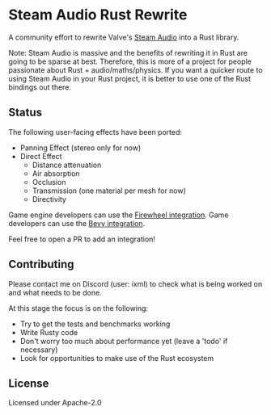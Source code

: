 # Steam Audio Rust Rewrite

A community effort to rewrite Valve's [Steam Audio] into a Rust library.

Note: Steam Audio is massive and the benefits of rewriting it in Rust are going to be sparse at best.
Therefore, this is more of a project for people passionate about Rust + audio/maths/physics.
If you want a quicker route to using Steam Audio in your Rust project, it is better to use one of the Rust bindings out there.

## Status

The following user-facing effects have been ported:
- Panning Effect (stereo only for now)
- Direct Effect
  - Distance attenuation
  - Air absorption
  - Occlusion
  - Transmission (one material per mesh for now)
  - Directivity

Game engine developers can use the [Firewheel integration].
Game developers can use the [Bevy integration].

Feel free to open a PR to add an integration!

## Contributing

Please contact me on Discord (user: ixml) to check what is being worked on and what needs to be done.

At this stage the focus is on the following:
- Try to get the tests and benchmarks working
- Write Rusty code
- Don't worry too much about performance yet (leave a 'todo' if necessary)
- Look for opportunities to make use of the Rust ecosystem

## License

Licensed under Apache-2.0

[Steam Audio]: https://github.com/ValveSoftware/steam-audio
[Firewheel integration]: https://github.com/GitGhillie/phonon_rs/tree/main/crates/phonon-firewheel
[Bevy integration]: https://github.com/GitGhillie/phonon_rs/tree/main/crates/phonon-bevy
